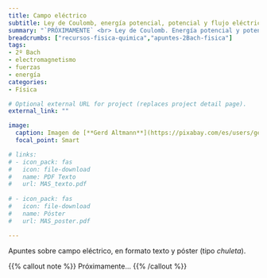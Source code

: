 ```yaml
---
title: Campo eléctrico
subtitle: Ley de Coulomb, energía potencial, potencial y flujo eléctrico
summary: "`PRÓXIMAMENTE` <br> Ley de Coulomb. Energía potencial y potencial eléctrico. Flujo eléctrico."
breadcrumbs: ["recursos-fisica-quimica","apuntes-2Bach-fisica"]
tags:
- 2º Bach
- electromagnetismo
- fuerzas
- energía
categories:
- Física

# Optional external URL for project (replaces project detail page).
external_link: ""

image:
  caption: Imagen de [**Gerd Altmann**](https://pixabay.com/es/users/geralt-9301/) en [Pixabay](https://pixabay.com/es/)
  focal_point: Smart

# links:
# - icon_pack: fas
#   icon: file-download
#   name: PDF Texto
#   url: MAS_texto.pdf
  
# - icon_pack: fas
#   icon: file-download
#   name: Póster
#   url: MAS_poster.pdf

---
```


<!-- <iframe src="https://phet.colorado.edu/sims/html/coulombs-law/latest/coulombs-law_es.html" width="800" height="600" scrolling="no" allowfullscreen></iframe> -->

Apuntes sobre campo eléctrico, en formato texto y póster (tipo _chuleta_).

{{% callout note %}}
Próximamente...
{{% /callout %}}